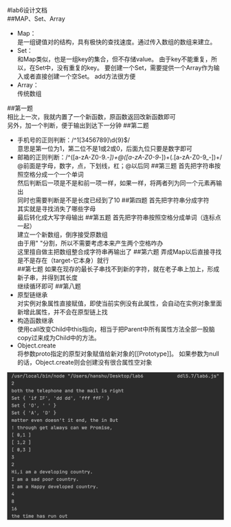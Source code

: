 #lab6设计文档  
 ##MAP、Set、Array

 -  Map：  
 是一组键值对的结构，具有极快的查找速度。通过传入数组的数组来建立。  
 -  Set：  
和Map类似，也是一组key的集合，但不存储value。
由于key不能重复，所以，在Set中，没有重复的key。
要创建一个Set，需要提供一个Array作为输入或者直接创建一个空Set。
add方法很方便
-   Array：  
传统数组

##第一题  
相比上一次，我就内置了一个新函数，原函数返回改新函数即可  
另外，加一个判断，便于输出到达下一分钟
##第二题  
- 手机号的正则判断：/^1[3456789]\d{9}$/  
      意思是第一位为1，第二位不是1或2或0，后面九位只要是数字即可
-   邮箱的正则判断：/^([a-zA-Z0-9._-])+@([a-zA-Z0-9_-])+(\.[a-zA-Z0-9_-])+/  
@前面是字母，数字，点，下划线，杠；@以后同
##第三题
首先把字符串按照空格分成一个一个单词  
然后判断后一项是不是和前一项一样，如果一样，将两者列为同一个元素再输出  
同时也需要判断是不是长度已经到了10
##第四题
首先把字符串分成字符  
其实就是寻找消失了哪些字母  
最后转化成大写字母输出
##第五题
首先把字符串按照空格分成单词（连标点一起）  
建立一个新数组，倒序接受原数组  
由于用" "分割，所以不需要考虑本来产生两个空格咋办  
这里擅自做主把数组整合成字符串再输出了
##第六题
弄成Map以后直接寻找是不是存在（target-它本身）就行  
##第七题
如果在现存的最长子串找不到新的字符，就在老子串上加上，形成新子串，并得到其长度  
继续循环即可
##第八题
-   原型链继承  
对实例对象属性直接赋值，即使当前实例没有此属性，会自动在实例对象里面新增此属性，并不会在原型链上找  
-   构造函数继承  
使用call改变Child中this指向，相当于把Parent中所有属性方法全部一股脑copy过来成为Child中的方法。  
-   Object.create  
将参数proto指定的原型对象赋值给新对象的[[Prototype]]。
如果参数为null的话，Object.create则会创建没有很合属性空对象

![](1.png)
